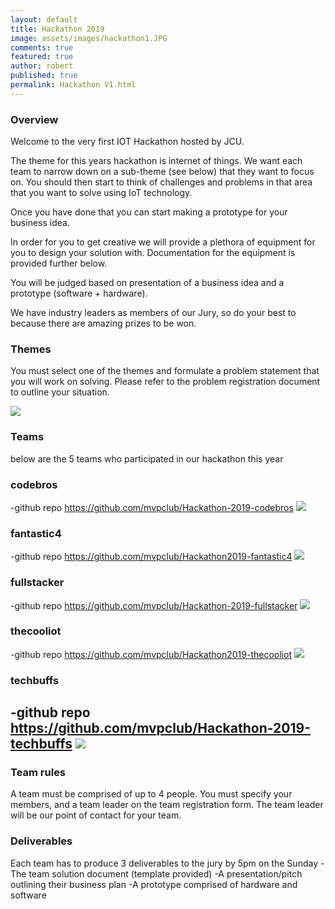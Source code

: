 ```yaml
---
layout: default
title: Hackathon 2019
image: assets/images/hackathon1.JPG
comments: true
featured: true
author: robert
published: true
permalink: Hackathon V1.html
---
```


### Overview

Welcome to the very first IOT Hackathon hosted by JCU.

The theme for this years hackathon is internet of things. We want each team to narrow down on a sub-theme (see below) that they want to focus on. You should then start to think of challenges and problems in that area that you want to solve using IoT technology. 

Once you have done that you can start making a prototype for your business idea. 

In order for you to get creative we will provide a plethora of equipment for you to design your solution with. Documentation for the equipment is provided further below.

You will be judged based on presentation of a business idea and a prototype (software + hardware).

We have industry leaders as members of our Jury, so do your best to because there are amazing prizes to be won.

### Themes

You must select one of the themes and formulate a problem statement that you will work on solving. Please refer to the problem registration document to outline your situation.

<img src="https://lh3.googleusercontent.com/pbLqR4uaziCb6clolMRfcsa23AXxZ8YQts0Py9f_Qbl7lgZRFxsengKzlcZavGMSfMAyAua4MHYi9qYLsfWhleZe7eHyxacoq1VbL6IIKd-s0ZkFhwmRYF0jgrgdHnSQ_fLJBVQSRoH2IQvqXo_qBEUz8dPKTGO4a8AqC_zByrNfEos0jxO3ypK0tCrbErvJXgzasyWPg7woJw73ptBsu2DjGEJGSqv3ol9uEK_VX7rRFjzqJtciN7S7nAqtXP8DCArheu_jYb9XVSMFMBRw5buSgPu0L9AAM0r7ZQ_DZYoKCABnav5PfW1zUUR3Mgk45Bc5X8Dvr46oT77klyu4m0QAOg6Qs3B2Kk_wGwF_GEeBQdTGMJrTc0mHup4FC0GdLF7E749CnOVIQhPQwWkYnLIjQvs2I9Tb9lPTyrANbZs6m2SIZT7KIxiFWxb9JdnR2dJmH3Xy3LtS2cZgwDO5VJVoABP9EBpdtI9uyu2fSI9uD-OVZYnyXIycMmPzggXNwtp7MIHo56YxGI8r6w_WeWxrko2TCsaW7y0M19ArUvy4fVBTgYLvJOed01_NH5SAFePnrt-NWVbDYnnEhoG3dGKCZtaelSZodiEFmkIL7rI0LSGvVf2lWqJrwF1OlUl3KgdCdCAim1I_CqgmeUZNpXL6=w891-h463-no">



### Teams

below are the 5 teams who participated in our hackathon this year

### codebros
  -github repo
    https://github.com/mvpclub/Hackathon-2019-codebros
       <img src="https://lh3.googleusercontent.com/drkPQRhcitNkFDdDTXVBt0i2Fuc38AMPU1sspMCDu-DV1X08Q9I75Um4jaE0krDm8zGuHV42T7sIG9WhgYd7I2XG08KoDP2TgxI6XNpImZIdItmH96XkyPPaiOtdLPKp2KwYyMpj86uNuOTzaPsQdk3O3oxeXLLwhOpoTmSRcw23_0njdIu2X97d2iozt_M3NxVTRqvJSu89bxhAcD4GSXS-9SzmHOCape0Itu0lpeN_Esv8gn5EebxEbuTQMcG7tAr71bM_B42YcaSRgZIM4JS5sjyC_KparWzkiKf4aSOQgkK6Ke4slw6-a1zK04z2_THOIJ4S16DLjMuCDdyqSYg3P2Ng6H_RJu-zkn2S_HH4v8irohS7ottZWWIGe1Sc0Y4dr_liM8lZUzB9IPffaISpMxT-7QJ7cC8y8mptdzG9oF7eeJprI1Zv2C4boGxJPj1Kmoi3l7vWN1xgOTeor0znMNKmeoTmsi-GPxl8t240nSnK3KPGyv8ZTZCQARcZS6xkDNyZ5LmrFoz4OxBTF4eekuDgAPb2tM_JGPorGTzxjzLDx9yXKFqfXjstxnbiE-W5T8NLEzI663FSR71OKOcHLRLEPdgK2cczFHH8u3gXFRWCBu02BZDOsVC6IZYYxhiQnpF0vk_iRht8-udVVjcanSpaTxz_yRc54OoL7UMeuoTLnwpzLoeIKlWfAmsfjfiG6kg4eIRXeLBpOoqj=w1454-h966-no">

### fantastic4 
  -github repo
    https://github.com/mvpclub/Hackathon2019-fantastic4
       <img src="https://lh3.googleusercontent.com/VueYkOOiJWki9cULGiyFceu_0HF6eH_NFMaYPgtgrpsV4Y0m3zg4c2PC4BtMjVd0MdSzu02_XqST14EtOQtL_ruuTceBDWCgYfeZI_J8Ll1IUa4RiPZ585HZigwv2P-LaDAhhCC0TMZZC8ra5heF-9PDkh-emhllor9yqX7VvkR0NBKsH6AE-y6CuZaD7Fsh8_ScRzsP_OkciHyyF7EzT6DEcqoCVwfWFC1aOE__adFeFqJwDdQw2OHkTAgo1auCSiV57u9eYwgE8zFkAOcvyIv9_GAsOOkZympYK6uUlMwBKpSLgK17bh1tIaSb7PRMaHWuMyrvExSEms6joUgBACeLMysBVfaqwH2VN3uzmGQpAtAcvcfAYxkMrisXC0QZ8GpwTb9vrC4NqBYBJ-QKZ1t46L-YSibaTwlyRzTiAwJ4eMunXBqNfyQdCiqFVLKKac3hMK2G8I3Lb3I0qMcc4xSa_niNKtdL3_Il4riY22SEbjyItjgMqP5l0TNOiG9mPRkjMiK3UIo2iBxdHihRuMiLhlIsvnZ9scORsIX0S5DbMoRZVCNJm94OtqdqqJSG16gfqk_bb2gM29N9AJ5cInxoG6qw3E6FoGT0AJJZwRnwokYxsZvikqbvZnWoERLye0QvbPgjphMKvrF4orNcaf65BzUUjnz0TKRNQ3HCqpJA9GbtDBHnpZkQHtJBtGLNeLaFLn-DspogZnXA0y__=w1288-h966-no">

### fullstacker
  -github repo
    https://github.com/mvpclub/Hackathon-2019-fullstacker
       <img src="https://lh3.googleusercontent.com/VwIpST0SM1_R1-JJLCr0k2C1COt6-alTQld5J5inpmRS1nOD85P79pbWdDz9TFtFmbLQNnpoNgfCVTPMK3pSFjeV1iB2RJCz-rh4TUWKLhr0uh8Gg8FiDdPox6YGVVcCMD8JzgtxpGkAv6WFoklOlCrYq7pY1v4YrR20uwPc5bPqvV_YKp22VFz8VltPZECMY1_KvDnDWBMwN1ohaiPVaJ5_UUM3VRnno4qsm7pA4qF2jiXv3a0MJsJKYbKJabAAfj9-1OgdKwCDalGm-nkfGvo9m9-JTkeBr5SDYomT5nkmNY_7YOwJ2uaYeMzj6_lf7EKS2-wdU5pNt9egdKNPa1sDfmZCXmEdeGH_iyyUM8emLI6oGkwGjXfFTf2yZcLGq0PXgokknRlhc_7axiGBeViC6htL2vjoTIi_GDUwqjYPam_9Khp1fLCeWHLFEMJXdo1UvKMJWhu4y5J2KI2eI56juK4ol-9n34OBUXqLo3yJ5SyOsg4JdCY-nkB9IqLcKOYcO6eh5-KHT90qf6xKpbK1s1VD0E-uQYT_YAUc2PRXtxQ3upWcuuQtt8g8mUc9dj2aeO4KDaKiB_lAONPtd1HVbXYmfx8UmxoeoNuoB4ON5a-p42Ma5N-CLzkUk_xa3_PIVwRJAj2c6rgFHKeYksr42ruV5-aU38ocuP-ul8Yjd8TOzC6-zyS39G4VvU7WTC35c3LYi82ihMnTmZqg=w1454-h966-no">

### thecooliot
  -github repo
    https://github.com/mvpclub/Hackathon2019-thecooliot
       <img src="https://lh3.googleusercontent.com/erfOFmoeqb_IyaYzjTLK4hmeDw47M7J7wGnDFHR9PJKRTnTB83tWJtqgwJEgmzFjZn5efnpfR4n4sodbDeXcM_5sKi5vhbsjivscPB4z5eDjbVXjPL6lVm1TJRi3R1JUfySIeQrHC5L0onTVgFfezlrqxa2SfIaVrK-09r1buTClKoId8L9p4TWHrwqbV_qvgEUxWwwmeqXI2u3AjNQA1rLE62Hrq3Hm5Qxv14taCrFT4V4YLXEH9-iR05OKTLqXEoy9c2OBkQtyBXVsf86ZrwvbsYcmlfctWZzUY0fVXC74CJT-Io7X5qb1rftPlOyoTdxbLMilWGASsjpMHI7iXZ_bvVe53A2C9XKS2hv5LyErNCdGlyo1SsaSryoZvoLMhqF-8DCM5WuckiwE_w7ykK5egm9YXj_76lPz8Gr7iHtQ0N8sTr4DQVVn6tw89Vd-Q4z436uIap0PBL6G9X2Z3Nyq2eD7Ftwhvzgq7kEjDa29VeXi-VDb1Qfw1tOu_eQu68lv4AxFTlDzTlENL-R11rnohnD2UhHnGCTU2O4VZhwoOtem7F7n6bQAEM7hLA6h-7pXEu-c4nZ5FT8tiFD5rsB99_52EbZ7saeyEBpRN3UbkVFvBTqmtWYWBivTLfhyPzG9jxQR1K3Afv6MD2GRhQiQDMefKntMwXkDu43_BjM_znZaxpBBsE7I5lclcg0N51z5_3GTHBu5fYEURuxi=w1454-h966-no">

### techbuffs
  -github repo
    https://github.com/mvpclub/Hackathon-2019-techbuffs
       <img src="https://lh3.googleusercontent.com/6b3BIRtHK1Mb9g9Xts61j4wmq46I3-9rFWnfHd9ES6y8CX7q_pZ91c6DorpM6dY1BGBDRGpv2v8f1wB1avvZdoXyZU79D3L_c5MNyI4f9nPXMe6rrdOZispC90lDFBakkOCQjdSHHBMJoawYyGrrWKsRD8q_nRxVdPk-Q6XJGN1_B7DhXlIVe1ci9xU13MaN9iIS3OnfmaooeqZZZC0zcRyeHTBHsy1RlTIlF3ao6w1DGLb4DyxNH1wT-LDIgXfeE0AVhYlG2fXGHKceLCX7lUh6rnZtVz_QYAsH62n1WCQsm1v8884Nu12-QLSqjx9MkAQTximJpLLExQPlEPMOO-_y0zXV6Jc9e4vFQufOFaA_MyjzC336xNt4-_a8MOj5xowuFjG9TQX6YqTALwMZbho3mCr9mRhKYJ5RwKK0VBkhihs91OLbIla3tvtGNSOGQ8WDhmj6vRLyELBsrsNp1E2fqun66AFIOosm6PR1a8yi_dfmVxKJFeUeEp0ujZMunuF04moOgFZZvhC4DD2-M5Nh4U_2TpYnKy6jyhi3pk5hvwXYdsiac-0J3XZthyG2tEtD5DrsWlQV7Duifogui-MuoZwUx5N1-_WE_ZmoFi82YXtruQoNhtWwdtrFesyjQSkBcPxgNg-pbGxENRALAhz5gUn8AvEtWm3zdrwZeiGvZQDvBCs_acbOp91dohR0ijpw0LpI8pHSSRv7SGjs=w1454-h966-no">
---



### Team rules

A team must be comprised of up to 4 people. You must specify your members, and a team leader on the team registration form. The team leader will be our point of contact for your team.




### Deliverables

Each team has to produce 3 deliverables to the jury by 5pm on the Sunday
    -The team solution document (template provided)
    -A presentation/pitch outlining their business plan
    -A prototype comprised of hardware and software


